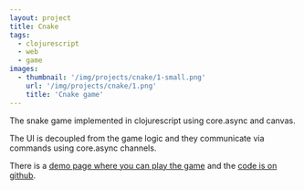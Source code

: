 ```yaml
---
layout: project
title: Cnake
tags:
  - clojurescript
  - web
  - game
images:
  - thumbnail: '/img/projects/cnake/1-small.png'
    url: '/img/projects/cnake/1.png'
    title: 'Cnake game'
---
```


The snake game implemented in clojurescript using core.async and canvas.

The UI is decoupled from the game logic and they communicate via commands
using core.async channels.

There is a [demo page where you can play the game][demo] and the [code is on github][code].

[demo]: http://chimeces.com/cnake
[code]: http://github.com/joakin/cnake
